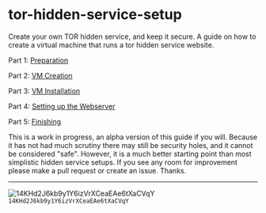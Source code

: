 tor-hidden-service-setup
========================

Create your own TOR hidden service, and keep it secure. A guide on how to create a virtual machine that runs a tor hidden service website.

Part 1: [Preparation](https://github.com/whackashoe/tor-hidden-service-setup/blob/master/preparation.md)

Part 2: [VM Creation](https://github.com/whackashoe/tor-hidden-service-setup/blob/master/vm-creation.md)

Part 3: [VM Installation](https://github.com/whackashoe/tor-hidden-service-setup/blob/master/vm-installation.md)

Part 4: [Setting up the Webserver](https://github.com/whackashoe/tor-hidden-service-setup/blob/master/setting-up-webserver.md)

Part 5: [Finishing](https://github.com/whackashoe/tor-hidden-service-setup/blob/master/finishing.md)

This is a work in progress, an alpha version of this guide if you will. Because it has not had much scrutiny there may still be security holes, and it cannot be considered "safe". However, it is a much better starting point than most simplistic hidden service setups. If you see any room for improvement please make a pull request or create an issue. Thanks. 

---

![14KHd2J6kb9y1Y6izVrXCeaEAe6tXaCVqY](https://github.com/whackashoe/tor-hidden-service-setup/blob/master/bitcoin-donate.png?raw=true)`14KHd2J6kb9y1Y6izVrXCeaEAe6tXaCVqY`

